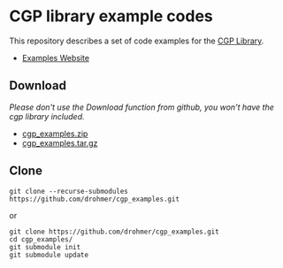 # CGP library example codes

This repository describes a set of code examples for the [CGP Library](https://imagecomputing.net/cgp/).

* [Examples Website](https://imagecomputing.net/cgp/documentation/07_examples/index.html)






## Download

_Please don't use the Download function from github, you won't have the cgp library included._

* [cgp_examples.zip](https://imagecomputing.net/cgp/examples/cgp_examples.zip)
* [cgp_examples.tar.gz](https://imagecomputing.net/cgp/examples/cgp_examples.tar.gz)

## Clone

```
git clone --recurse-submodules https://github.com/drohmer/cgp_examples.git
```

or 

```
git clone https://github.com/drohmer/cgp_examples.git
cd cgp_examples/
git submodule init
git submodule update
```

